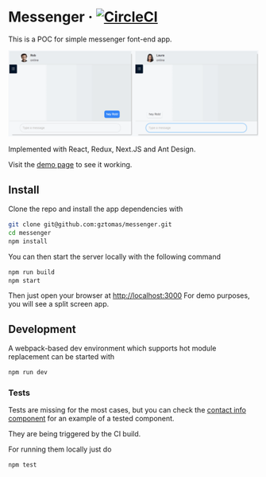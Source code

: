 # Messenger &middot; [![CircleCI](https://circleci.com/gh/gztomas/messenger.svg?style=shield&circle-token=53adf011fb6eaa26ca2182408630f436ccda8715)](https://circleci.com/gh/gztomas/messenger)

This is a POC for simple messenger font-end app.

![Demo Animation](demo.gif)

Implemented with React, Redux, Next.JS and Ant Design.

Visit the [demo page](https://gztomas.github.io/messenger) to see it working.

## Install

Clone the repo and install the app dependencies with

```sh
git clone git@github.com:gztomas/messenger.git
cd messenger
npm install
```

You can then start the server locally with the following command

```sh
npm run build
npm start
```

Then just open your browser at <http://localhost:3000>
For demo purposes, you will see a split screen app.

## Development

A webpack-based dev environment which supports hot module replacement can be started with

```sh
npm run dev
```

### Tests

Tests are missing for the most cases, but you can check the [contact info component](https://github.com/gztomas/messenger/tree/master/src/components/contact-info) for an example of a tested component.

They are being triggered by the CI build.

For running them locally just do

```sh
npm test
```
